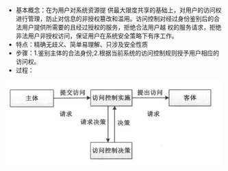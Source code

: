 * 基本概念：在为用户对系统资源提 供最大限度共享的基础上，对用户的访问权进行管理，防止对信息的非授权篡改和滥用。访问控制对经过身份鉴别后的合法用户提供所需要的且经过授权的服务，拒绝合法用户越 权的服务请求，拒绝非法用户非授权访问，保证用户在系统安全策略下有序工作。
* 特点：精确无歧义、简单易理解、只涉及安全性质
* 步骤：1.鉴别主体的合法身份;2.根据当前系统的访问控制规则授予用户相应的访问权。
* 过程：

![image-20240105103545674](..\pic\image-20240105103545674.png)